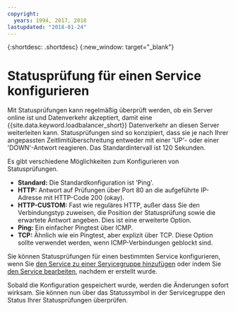 ```yaml
---
copyright:
  years: 1994, 2017, 2018
lastupdated: "2018-01-24"
---
```


{:shortdesc: .shortdesc}
{:new_window: target="_blank"}

# Statusprüfung für einen Service konfigurieren

Mit Statusprüfungen kann regelmäßig überprüft werden, ob ein Server online ist und Datenverkehr akzeptiert, damit eine {{site.data.keyword.loadbalancer_short}} Datenverkehr an diesen Server weiterleiten kann. Statusprüfungen sind so konzipiert, dass sie je nach Ihrer angepassten Zeitlimitüberschreitung entweder mit einer 'UP'- oder einer 'DOWN'-Antwort reagieren. Das Standardintervall ist 120 Sekunden.

Es gibt verschiedene Möglichkeiten zum Konfigurieren von Statusprüfungen.

- **Standard:** Die Standardkonfiguration ist 'Ping'.
- **HTTP:** Antwort auf Prüfungen über Port 80 an die aufgeführte IP-Adresse mit HTTP-Code 200 (okay).
- **HTTP-CUSTOM:** Fast wie reguläres HTTP, außer dass Sie den Verbindungstyp zuweisen, die Position der Statusprüfung sowie die erwartete Antwort angeben. Dies ist eine erweiterte Option.
- **Ping:** Ein einfacher Pingtest über ICMP.
- **TCP:** Ähnlich wie ein Pingtest, aber explizit über TCP. Diese Option sollte verwendet werden, wenn ICMP-Verbindungen geblockt sind.

Sie können Statusprüfungen für einen bestimmten Service konfigurieren, wenn Sie [den Service zu einer Servicegruppe hinzufügen](add-service-service-group.html) oder indem Sie [den Service bearbeiten](edit-service-load-balancer.html), nachdem er erstellt wurde.

Sobald die Konfiguration gespeichert wurde, werden die Änderungen sofort wirksam. Sie können nun über das Statussymbol in der Servicegruppe den Status Ihrer Statusprüfungen überprüfen.
